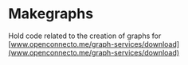 Makegraphs
==========

Hold code related to the creation of graphs for [www.openconnecto.me/graph-services/download](www.openconnecto.me/graph-services/download)
